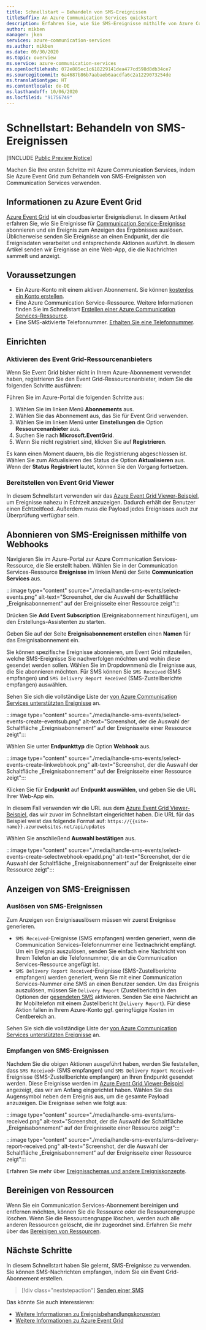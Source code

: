 ```yaml
---
title: Schnellstart – Behandeln von SMS-Ereignissen
titleSuffix: An Azure Communication Services quickstart
description: Erfahren Sie, wie Sie SMS-Ereignisse mithilfe von Azure Communication Services verarbeiten.
author: mikben
manager: jken
services: azure-communication-services
ms.author: mikben
ms.date: 09/30/2020
ms.topic: overview
ms.service: azure-communication-services
ms.openlocfilehash: 072e885ec1c618229141dea477cd598d8db34ce7
ms.sourcegitcommit: 6a4687b86b7aabaeb6aacdfa6c2a1229073254de
ms.translationtype: HT
ms.contentlocale: de-DE
ms.lasthandoff: 10/06/2020
ms.locfileid: "91756749"
---
```

# <a name="quickstart-handle-sms-events"></a>Schnellstart: Behandeln von SMS-Ereignissen

[!INCLUDE [Public Preview Notice](../../includes/public-preview-include.md)]

Machen Sie Ihre ersten Schritte mit Azure Communication Services, indem Sie Azure Event Grid zum Behandeln von SMS-Ereignissen von Communication Services verwenden. 

## <a name="about-azure-event-grid"></a>Informationen zu Azure Event Grid

[Azure Event Grid](https://docs.microsoft.com/azure/event-grid/overview) ist ein cloudbasierter Ereignisdienst. In diesem Artikel erfahren Sie, wie Sie Ereignisse für [Communication Service-Ereignisse](../../concepts/event-handling.md) abonnieren und ein Ereignis zum Anzeigen des Ergebnisses auslösen. Üblicherweise senden Sie Ereignisse an einen Endpunkt, der die Ereignisdaten verarbeitet und entsprechende Aktionen ausführt. In diesem Artikel senden wir Ereignisse an eine Web-App, die die Nachrichten sammelt und anzeigt.

## <a name="prerequisites"></a>Voraussetzungen
- Ein Azure-Konto mit einem aktiven Abonnement. Sie können [kostenlos ein Konto erstellen](https://azure.microsoft.com/free/?WT.mc_id=A261C142F). 
- Eine Azure Communication Service-Ressource. Weitere Informationen finden Sie im Schnellstart [Erstellen einer Azure Communication Services-Ressource](../create-communication-resource.md).
- Eine SMS-aktivierte Telefonnummer. [Erhalten Sie eine Telefonnummer](./get-phone-number.md).

## <a name="setting-up"></a>Einrichten

### <a name="enable-event-grid-resource-provider"></a>Aktivieren des Event Grid-Ressourcenanbieters

Wenn Sie Event Grid bisher nicht in Ihrem Azure-Abonnement verwendet haben, registrieren Sie den Event Grid-Ressourcenanbieter, indem Sie die folgenden Schritte ausführen:

Führen Sie im Azure-Portal die folgenden Schritte aus:

1. Wählen Sie im linken Menü **Abonnements** aus.
2. Wählen Sie das Abonnement aus, das Sie für Event Grid verwenden.
3. Wählen Sie im linken Menü unter **Einstellungen** die Option **Ressourcenanbieter** aus.
4. Suchen Sie nach **Microsoft.EventGrid**.
5. Wenn Sie nicht registriert sind, klicken Sie auf **Registrieren**. 

Es kann einen Moment dauern, bis die Registrierung abgeschlossen ist. Wählen Sie zum Aktualisieren des Status die Option **Aktualisieren** aus. Wenn der **Status** **Registriert** lautet, können Sie den Vorgang fortsetzen.

### <a name="event-grid-viewer-deployment"></a>Bereitstellen von Event Grid Viewer

In diesem Schnellstart verwenden wir das [Azure Event Grid Viewer-Beispiel](https://docs.microsoft.com/samples/azure-samples/azure-event-grid-viewer/azure-event-grid-viewer/), um Ereignisse nahezu in Echtzeit anzuzeigen. Dadurch erhält der Benutzer einen Echtzeitfeed. Außerdem muss die Payload jedes Ereignisses auch zur Überprüfung verfügbar sein.  

## <a name="subscribe-to-the-sms-events-using-web-hooks"></a>Abonnieren von SMS-Ereignissen mithilfe von Webhooks

Navigieren Sie im Azure-Portal zur Azure Communication Services-Ressource, die Sie erstellt haben. Wählen Sie in der Communication Services-Ressource **Ereignisse** im linken Menü der Seite **Communication Services** aus.

:::image type="content" source="./media/handle-sms-events/select-events.png" alt-text="Screenshot, der die Auswahl der Schaltfläche „Ereignisabonnement“ auf der Ereignisseite einer Ressource zeigt":::

Drücken Sie **Add Event Subscription** (Ereignisabonnement hinzufügen), um den Erstellungs-Assistenten zu starten.

Geben Sie auf der Seite **Ereignisabonnement erstellen** einen **Namen** für das Ereignisabonnement ein.

Sie können spezifische Ereignisse abonnieren, um Event Grid mitzuteilen, welche SMS-Ereignisse Sie nachverfolgen möchten und wohin diese gesendet werden sollen. Wählen Sie im Dropdownmenü die Ereignisse aus, die Sie abonnieren möchten. Für SMS können Sie `SMS Received` (SMS empfangen) und `SMS Delivery Report Received` (SMS-Zustellberichte empfangen) auswählen. 

Sehen Sie sich die vollständige Liste der [von Azure Communication Services unterstützten Ereignisse](../../concepts/event-handling.md) an.

:::image type="content" source="./media/handle-sms-events/select-events-create-eventsub.png" alt-text="Screenshot, der die Auswahl der Schaltfläche „Ereignisabonnement“ auf der Ereignisseite einer Ressource zeigt":::

Wählen Sie unter **Endpunkttyp** die Option **Webhook** aus. 

:::image type="content" source="./media/handle-sms-events/select-events-create-linkwebhook.png" alt-text="Screenshot, der die Auswahl der Schaltfläche „Ereignisabonnement“ auf der Ereignisseite einer Ressource zeigt":::

Klicken Sie für **Endpunkt** auf **Endpunkt auswählen**, und geben Sie die URL Ihrer Web-App ein.

In diesem Fall verwenden wir die URL aus dem [Azure Event Grid Viewer-Beispiel](https://docs.microsoft.com/samples/azure-samples/azure-event-grid-viewer/azure-event-grid-viewer/), das wir zuvor im Schnellstart eingerichtet haben. Die URL für das Beispiel weist das folgende Format auf: `https://{{site-name}}.azurewebsites.net/api/updates`

Wählen Sie anschließend **Auswahl bestätigen** aus.

:::image type="content" source="./media/handle-sms-events/select-events-create-selectwebhook-epadd.png" alt-text="Screenshot, der die Auswahl der Schaltfläche „Ereignisabonnement“ auf der Ereignisseite einer Ressource zeigt":::

## <a name="viewing-sms-events"></a>Anzeigen von SMS-Ereignissen

### <a name="triggering-sms-events"></a>Auslösen von SMS-Ereignissen

Zum Anzeigen von Ereignisauslösern müssen wir zuerst Ereignisse generieren.

- `SMS Received`-Ereignisse (SMS empfangen) werden generiert, wenn die Communication Services-Telefonnummer eine Textnachricht empfängt. Um ein Ereignis auszulösen, senden Sie einfach eine Nachricht von Ihrem Telefon an die Telefonnummer, die an die Communication Services-Ressource angefügt ist.
- `SMS Delivery Report Received`-Ereignisse (SMS-Zustellberichte empfangen) werden generiert, wenn Sie mit einer Communication Services-Nummer eine SMS an einen Benutzer senden. Um das Ereignis auszulösen, müssen Sie `Delivery Report` (Zustellbericht) in den Optionen der [gesendeten SMS](../telephony-sms/send.md) aktivieren. Senden Sie eine Nachricht an Ihr Mobiltelefon mit einem Zustellbericht (`Delivery Report`). Für diese Aktion fallen in Ihrem Azure-Konto ggf. geringfügige Kosten im Centbereich an.

Sehen Sie sich die vollständige Liste der [von Azure Communication Services unterstützten Ereignisse](../../concepts/event-handling.md) an.

### <a name="receiving-sms-events"></a>Empfangen von SMS-Ereignissen

Nachdem Sie die obigen Aktionen ausgeführt haben, werden Sie feststellen, dass `SMS Received`- (SMS empfangen) und `SMS Delivery Report Received`-Ereignisse (SMS-Zustellberichte empfangen) an Ihren Endpunkt gesendet werden. Diese Ereignisse werden im [Azure Event Grid Viewer-Beispiel](https://docs.microsoft.com/samples/azure-samples/azure-event-grid-viewer/azure-event-grid-viewer/) angezeigt, das wir am Anfang eingerichtet haben. Wählen Sie das Augensymbol neben dem Ereignis aus, um die gesamte Payload anzuzeigen. Die Ereignisse sehen wie folgt aus:

:::image type="content" source="./media/handle-sms-events/sms-received.png" alt-text="Screenshot, der die Auswahl der Schaltfläche „Ereignisabonnement“ auf der Ereignisseite einer Ressource zeigt":::

:::image type="content" source="./media/handle-sms-events/sms-delivery-report-received.png" alt-text="Screenshot, der die Auswahl der Schaltfläche „Ereignisabonnement“ auf der Ereignisseite einer Ressource zeigt":::

Erfahren Sie mehr über [Ereignisschemas und andere Ereigniskonzepte](../../concepts/event-handling.md).

## <a name="clean-up-resources"></a>Bereinigen von Ressourcen

Wenn Sie ein Communication Services-Abonnement bereinigen und entfernen möchten, können Sie die Ressource oder die Ressourcengruppe löschen. Wenn Sie die Ressourcengruppe löschen, werden auch alle anderen Ressourcen gelöscht, die ihr zugeordnet sind. Erfahren Sie mehr über das [Bereinigen von Ressourcen](../create-communication-resource.md#clean-up-resources).

## <a name="next-steps"></a>Nächste Schritte

In diesem Schnellstart haben Sie gelernt, SMS-Ereignisse zu verwenden. Sie können SMS-Nachrichten empfangen, indem Sie ein Event Grid-Abonnement erstellen.

> [!div class="nextstepaction"] 
> [Senden einer SMS](../telephony-sms/send.md)

Das könnte Sie auch interessieren:

 - [Weitere Informationen zu Ereignisbehandlungskonzepten](../../concepts/event-handling.md)
 - [Weitere Informationen zu Azure Event Grid](https://docs.microsoft.com/azure/event-grid/overview)
